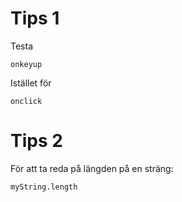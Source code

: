 # Tips 1

Testa

    onkeyup

Istället för

    onclick

# Tips 2

För att ta reda på längden på en sträng:

    myString.length